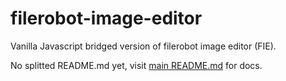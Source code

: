# filerobot-image-editor

Vanilla Javascript bridged version of filerobot image editor (FIE).

No splitted README.md yet, visit [main README.md](../../) for docs.